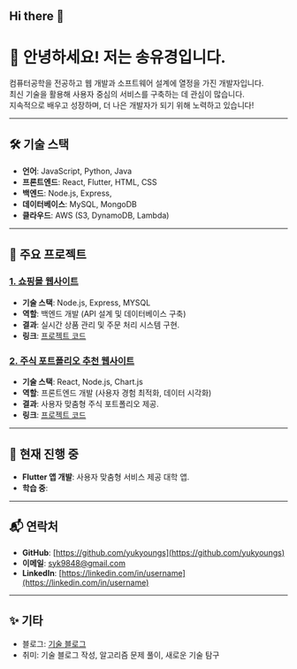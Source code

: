 ## Hi there 👋

# 👋 안녕하세요! 저는 송유경입니다.
컴퓨터공학을 전공하고 웹 개발과 소프트웨어 설계에 열정을 가진 개발자입니다.  
최신 기술을 활용해 사용자 중심의 서비스를 구축하는 데 관심이 많습니다.  
지속적으로 배우고 성장하며, 더 나은 개발자가 되기 위해 노력하고 있습니다!

---

## 🛠 기술 스택
- **언어**: JavaScript, Python, Java
- **프론트엔드**: React, Flutter, HTML, CSS
- **백엔드**: Node.js, Express, 
- **데이터베이스**: MySQL, MongoDB
- **클라우드**: AWS (S3, DynamoDB, Lambda)

---

## 📂 주요 프로젝트
### [1. 쇼핑몰 웹사이트](https://github.com/username/shopping-mall)
- **기술 스택**: Node.js, Express, MYSQL
- **역할**: 백엔드 개발 (API 설계 및 데이터베이스 구축)
- **결과**: 실시간 상품 관리 및 주문 처리 시스템 구현.
- **링크**: [프로젝트 코드](https://github.com/username/shopping-mall)

### [2. 주식 포트폴리오 추천 웹사이트](https://github.com/username/stock-portfolio)
- **기술 스택**: React, Node.js, Chart.js
- **역할**: 프론트엔드 개발 (사용자 경험 최적화, 데이터 시각화)
- **결과**: 사용자 맞춤형 주식 포트폴리오 제공.
- **링크**: [프로젝트 코드](https://github.com/username/stock-portfolio)

---

## 🌱 현재 진행 중
- **Flutter 앱 개발**: 사용자 맞춤형 서비스 제공 대학 앱.
- **학습 중**: 

---

## 📬 연락처
- **GitHub**: [https://github.com/yukyoungs](https://github.com/yukyoungs)
- **이메일**: syk9848@gmail.com
- **LinkedIn**: [https://linkedin.com/in/username](https://linkedin.com/in/username)

---

## ✨ 기타
- 블로그: [기술 블로그](https://yourblog.com)
- 취미: 기술 블로그 작성, 알고리즘 문제 풀이, 새로운 기술 탐구





<!--
**yukyoungs/yukyoungs** is a ✨ _special_ ✨ repository because its `README.md` (this file) appears on your GitHub profile.

Here are some ideas to get you started:

- 🔭 I’m currently working on ...
- 🌱 I’m currently learning ...
- 👯 I’m looking to collaborate on ...
- 🤔 I’m looking for help with ...
- 💬 Ask me about ...
- 📫 How to reach me: ...
- 😄 Pronouns: ...
- ⚡ Fun fact: ...
-->
